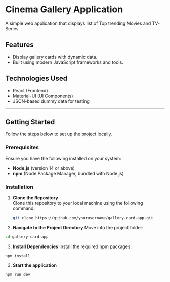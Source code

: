 # Cinema Gallery Application

A simple web application that displays list of Top trending Movies and TV-Series

## Features

- Display gallery cards with dynamic data.
- Built using modern JavaScript frameworks and tools.

## Technologies Used

- React (Frontend)
- Material-UI (UI Components)
- JSON-based dummy data for testing

---

## Getting Started

Follow the steps below to set up the project locally.

### Prerequisites

Ensure you have the following installed on your system:

- **Node.js** (version 14 or above)
- **npm** (Node Package Manager, bundled with Node.js)

### Installation

1. **Clone the Repository**  
   Clone this repository to your local machine using the following command:

   ```bash
   git clone https://github.com/yourusername/gallery-card-app.git

   ```

2. **Navigate to the Project Directory** Move into the project folder:

```bash
cd gallery-card-app
```

3. **Install Dependencies** Install the required npm packages:

`npm install`

3. **Start the application**

`npm run dev`
